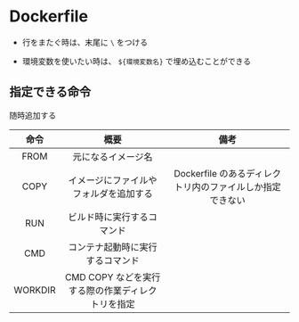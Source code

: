 # Dockerfile

- 行をまたぐ時は、末尾に `\` をつける

- 環境変数を使いたい時は、 `${環境変数名}` で埋め込むことができる

## 指定できる命令

随時追加する

| 命令     | 概要 | 備考 |
| :--:    | :--: | :--: |
| FROM    | 元になるイメージ名 | |
| COPY    | イメージにファイルやフォルダを追加する | Dockerfile のあるディレクトリ内のファイルしか指定できない |
| RUN     | ビルド時に実行するコマンド | |
| CMD     | コンテナ起動時に実行するコマンド | |
| WORKDIR | CMD COPY などを実行する際の作業ディレクトリを指定 | |

